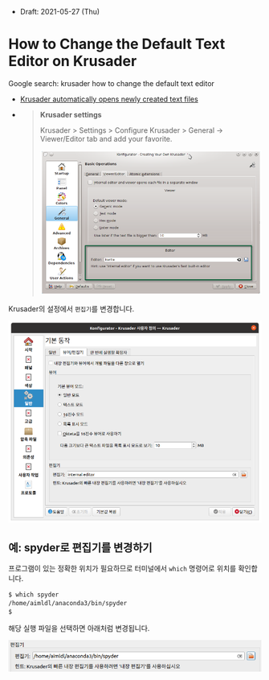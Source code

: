 * Draft: 2021-05-27 (Thu)

# How to Change the Default Text Editor on Krusader

Google search: krusader how to change the default text editor

* [Krusader automatically opens newly created text files](https://askubuntu.com/questions/575313/krusader-automatically-opens-newly-created-text-files)

* > **Krusader settings**
  >
  > Krusader > Settings > Configure Krusader > General -> Viewer/Editor tab and add your favorite.
  >
  > <img src='images/krusader_settings_configure_krusader_general_viewer_editor_tab.png'>

Krusader의 설정에서 `편집기`를 변경합니다.

<img src='images/스크린샷, 2021-05-27 16-16-33.png'>

## 예: spyder로 편집기를 변경하기

프로그램이 있는 정확한 위치가 필요하므로 터미널에서 `which` 명령어로 위치를 확인합니다.

```bash
$ which spyder
/home/aimldl/anaconda3/bin/spyder
$
```

해당 실행 파일을 선택하면 아래처럼 변경됩니다.

<img src='images/스크린샷, 2021-05-27 16-17-15.png'>

